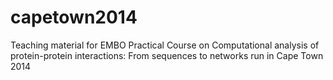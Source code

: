 capetown2014
============

Teaching material for EMBO Practical Course on Computational analysis of protein-protein interactions: From sequences to networks run in Cape Town 2014
